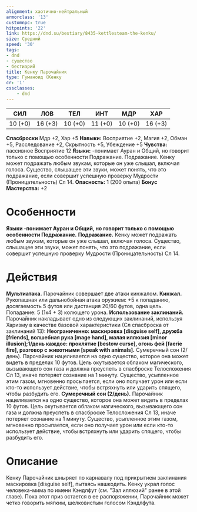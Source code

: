 ```yaml
---
alignment: хаотично-нейтральный
armorclass: '13'
customnpc: true
hitpoints: '22'
link: https://dnd.su/bestiary/8435-kettlesteam-the-kenku/
size: Средний
speed: '30'
tags:
- dnd
- существо
- бестиарий
title: Кенку Парочайник
type: Гуманоид (Кенку
cr: '1'
cssclasses:
    - dnd
---
```



| СИЛ | ЛОВ | ТЕЛ | ИНТ | МДР | ХАР |
|---|---|---|---|---|---|
| 10 (+0) | 16 (+3) | 10 (+0) | 11 (+0) | 10 (+0) | 16 (+3) |
**Спасброски** Мдр +2, Хар +5
**Навыки:** Восприятие +2, Магия +2, Обман +5, Расследование +2, Скрытность +5, Убеждение +5
**Чувства:** пассивное Восприятие 12
**Языки:** -понимает Ауран и Общий, но говорит только с помощью особенности Подражание.
Подражание. Кенку может подражать любым звукам, которые он уже слышал, включая голоса. Существо, слышащее эти звуки, может понять, что это подражание, если совершит успешную проверку Мудрости (Проницательность) Сл 14.
**Опасность:** 1 (200 опыта)
**Бонус Мастерства:** +2


# Особенности
**Языки -понимает Ауран и Общий, но говорит только с помощью особенности Подражание.** 
**Подражание.** Кенку может подражать любым звукам, которые он уже слышал, включая голоса. Существо, слышащее эти звуки, может понять, что это подражание, если совершит успешную проверку Мудрости (Проницательность) Сл 14.


# Действия
**Мультиатака.** Парочайник совершает две атаки кинжалом.
**Кинжал.** Рукопашная или дальнобойная атака оружием: +5 к попаданию, досягаемость 5 футов или дистанция 20/60 футов, одна цель. Попадание: 5 (1к4 + 3) колющего урона.
**Использование заклинаний.** Парочайник накладывает одно из следующих заклинаний, используя Харизму в качестве базовой характеристики (Сл спасброска от заклинаний 13):
**Неограниченно: маскировка [disguise self], дружба [friends], волшебная рука [mage hand], малая иллюзия [minor illusion];1/день каждое: проклятие [bestow curse], огонь фей [faerie fire], разговор с животными [speak with animals].** Сумеречный сон (2/день). Парочайник нацеливается на одно существо, которое она может видеть в пределах 10 футов. Цель окутывается облаком магического, вызывающего сон газа и должна преуспеть в спасброске Телосложения Сл 13, иначе потеряет сознание на 1 минуту. Существо, усыпленное этим газом, мгновенно просыпается, если оно получает урон или если кто-то использует действие, чтобы встряхнуть или ударить спящего, чтобы разбудить его.
**Сумеречный сон (2/день).** Парочайник нацеливается на одно существо, которое она может видеть в пределах 10 футов. Цель окутывается облаком магического, вызывающего сон газа и должна преуспеть в спасброске Телосложения Сл 13, иначе потеряет сознание на 1 минуту. Существо, усыпленное этим газом, мгновенно просыпается, если оно получает урон или если кто-то использует действие, чтобы встряхнуть или ударить спящего, чтобы разбудить его.


# Описание
Кенку Парочайник шныряет по карнавалу под прикрытием заклинания маскировка [disguise self], пытаясь нашкодить. Кенку украл голос человека-мима по имени Кэндлфут (см. "Зал иллюзий" ранее в этой главе). Пока этот приз остается в ее распоряжении, Парочайник может четко говорить мягким, шелковистым голосом Кэндлфута.